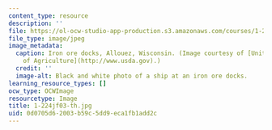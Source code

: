 ```yaml
---
content_type: resource
description: ''
file: https://ol-ocw-studio-app-production.s3.amazonaws.com/courses/1-224j-carrier-systems-fall-2003/0d0705d62003b59c5dd9eca1fb1add2c_1-224jf03-th.jpg
file_type: image/jpeg
image_metadata:
  caption: Iron ore docks, Allouez, Wisconsin. (Image courtesy of [United States Department
    of Agriculture](http://www.usda.gov).)
  credit: ''
  image-alt: Black and white photo of a ship at an iron ore docks.
learning_resource_types: []
ocw_type: OCWImage
resourcetype: Image
title: 1-224jf03-th.jpg
uid: 0d0705d6-2003-b59c-5dd9-eca1fb1add2c
---
```

